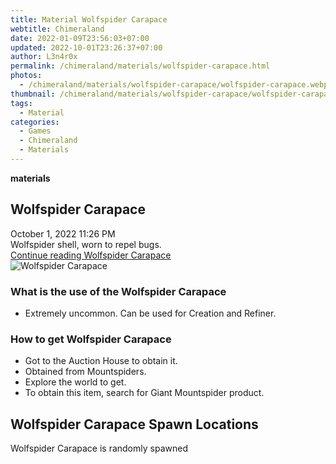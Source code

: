 ```yaml
---
title: Material Wolfspider Carapace
webtitle: Chimeraland
date: 2022-01-09T23:56:03+07:00
updated: 2022-10-01T23:26:37+07:00
author: L3n4r0x
permalink: /chimeraland/materials/wolfspider-carapace.html
photos:
  - /chimeraland/materials/wolfspider-carapace/wolfspider-carapace.webp
thumbnail: /chimeraland/materials/wolfspider-carapace/wolfspider-carapace.webp
tags:
  - Material
categories:
  - Games
  - Chimeraland
  - Materials
---
```


<section id="bootstrap-wrapper">
  <link
    rel="stylesheet"
    href="https://cdn.statically.io/gh/dimaslanjaka/Web-Manajemen/40ac3225/css/bootstrap-4.5-wrapper.css"
  />
  <div
    class="row g-0 border rounded overflow-hidden flex-md-row mb-4 shadow-sm position-relative"
  >
    <div class="col p-4 d-flex flex-column position-static">
      <strong class="d-inline-block mb-2 text-success">materials</strong>
      <h2 class="mb-0">Wolfspider Carapace</h2>
      <div class="mb-1 text-muted">October 1, 2022 11:26 PM</div>
      <div class="mb-2 border p-1">Wolfspider shell, worn to repel bugs.</div>
      <a
        href="/chimeraland/materials/wolfspider-carapace.html"
        class="stretched-link d-none"
        >Continue reading Wolfspider Carapace</a
      >
    </div>
    <div class="col-auto d-none d-lg-block">
      <img
        src="/chimeraland/materials/wolfspider-carapace/wolfspider-carapace.webp"
        alt="Wolfspider Carapace"
      />
    </div>
  </div>
  <div class="row">
    <div class="col-lg-6 col-12 mb-2">
      <div class="card">
        <div class="card-body">
          <h3 class="card-title">What is the use of the Wolfspider Carapace</h3>
          <div class="card-text">
            <ul>
              <li>Extremely uncommon. Can be used for Creation and Refiner.</li>
            </ul>
          </div>
        </div>
      </div>
    </div>
    <div class="col-lg-6 col-12 mb-2">
      <div class="card">
        <div class="card-body">
          <h3 class="card-title">How to get Wolfspider Carapace</h3>
          <div class="card-text">
            <ul>
              <li>Got to the Auction House to obtain it.</li>
              <li>Obtained from Mountspiders.</li>
              <li>Explore the world to get.</li>
              <li>
                To obtain this item, search for Giant Mountspider product.
              </li>
            </ul>
          </div>
        </div>
      </div>
    </div>
    <div class="col-12 mb-2">
      <h2>Wolfspider Carapace Spawn Locations</h2>
      <p>Wolfspider Carapace is randomly spawned</p>
    </div>
  </div>
</section>